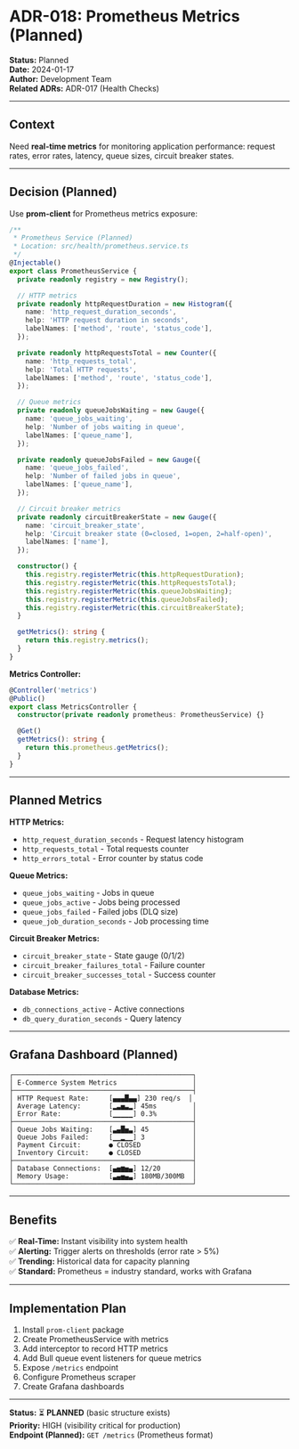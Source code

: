 # ADR-018: Prometheus Metrics (Planned)

**Status:** Planned  
**Date:** 2024-01-17  
**Author:** Development Team  
**Related ADRs:** ADR-017 (Health Checks)

---

## Context

Need **real-time metrics** for monitoring application performance: request rates, error rates, latency, queue sizes, circuit breaker states.

---

## Decision (Planned)

Use **prom-client** for Prometheus metrics exposure:

```typescript
/**
 * Prometheus Service (Planned)
 * Location: src/health/prometheus.service.ts
 */
@Injectable()
export class PrometheusService {
  private readonly registry = new Registry();

  // HTTP metrics
  private readonly httpRequestDuration = new Histogram({
    name: 'http_request_duration_seconds',
    help: 'HTTP request duration in seconds',
    labelNames: ['method', 'route', 'status_code'],
  });

  private readonly httpRequestsTotal = new Counter({
    name: 'http_requests_total',
    help: 'Total HTTP requests',
    labelNames: ['method', 'route', 'status_code'],
  });

  // Queue metrics
  private readonly queueJobsWaiting = new Gauge({
    name: 'queue_jobs_waiting',
    help: 'Number of jobs waiting in queue',
    labelNames: ['queue_name'],
  });

  private readonly queueJobsFailed = new Gauge({
    name: 'queue_jobs_failed',
    help: 'Number of failed jobs in queue',
    labelNames: ['queue_name'],
  });

  // Circuit breaker metrics
  private readonly circuitBreakerState = new Gauge({
    name: 'circuit_breaker_state',
    help: 'Circuit breaker state (0=closed, 1=open, 2=half-open)',
    labelNames: ['name'],
  });

  constructor() {
    this.registry.registerMetric(this.httpRequestDuration);
    this.registry.registerMetric(this.httpRequestsTotal);
    this.registry.registerMetric(this.queueJobsWaiting);
    this.registry.registerMetric(this.queueJobsFailed);
    this.registry.registerMetric(this.circuitBreakerState);
  }

  getMetrics(): string {
    return this.registry.metrics();
  }
}
```

**Metrics Controller:**
```typescript
@Controller('metrics')
@Public()
export class MetricsController {
  constructor(private readonly prometheus: PrometheusService) {}

  @Get()
  getMetrics(): string {
    return this.prometheus.getMetrics();
  }
}
```

---

## Planned Metrics

**HTTP Metrics:**
- `http_request_duration_seconds` - Request latency histogram
- `http_requests_total` - Total requests counter
- `http_errors_total` - Error counter by status code

**Queue Metrics:**
- `queue_jobs_waiting` - Jobs in queue
- `queue_jobs_active` - Jobs being processed
- `queue_jobs_failed` - Failed jobs (DLQ size)
- `queue_job_duration_seconds` - Job processing time

**Circuit Breaker Metrics:**
- `circuit_breaker_state` - State gauge (0/1/2)
- `circuit_breaker_failures_total` - Failure counter
- `circuit_breaker_successes_total` - Success counter

**Database Metrics:**
- `db_connections_active` - Active connections
- `db_query_duration_seconds` - Query latency

---

## Grafana Dashboard (Planned)

```
┌─────────────────────────────────────────────┐
│ E-Commerce System Metrics                   │
├─────────────────────────────────────────────┤
│ HTTP Request Rate:     [▄▄▄█▄▄] 230 req/s  │
│ Average Latency:       [▂▃▅▃▂] 45ms         │
│ Error Rate:            [▁▁▁▁▁] 0.3%         │
├─────────────────────────────────────────────┤
│ Queue Jobs Waiting:    [▃▄█▅▃] 45           │
│ Queue Jobs Failed:     [▁▁▂▁▁] 3            │
│ Payment Circuit:       ● CLOSED             │
│ Inventory Circuit:     ● CLOSED             │
├─────────────────────────────────────────────┤
│ Database Connections:  [▄▅▆▅▄] 12/20        │
│ Memory Usage:          [▃▄▅▄▃] 180MB/300MB  │
└─────────────────────────────────────────────┘
```

---

## Benefits

✅ **Real-Time:** Instant visibility into system health  
✅ **Alerting:** Trigger alerts on thresholds (error rate > 5%)  
✅ **Trending:** Historical data for capacity planning  
✅ **Standard:** Prometheus = industry standard, works with Grafana  

---

## Implementation Plan

1. Install `prom-client` package
2. Create PrometheusService with metrics
3. Add interceptor to record HTTP metrics
4. Add Bull queue event listeners for queue metrics
5. Expose `/metrics` endpoint
6. Configure Prometheus scraper
7. Create Grafana dashboards

---

**Status:** ⏳ **PLANNED** (basic structure exists)  
**Priority:** HIGH (visibility critical for production)  
**Endpoint (Planned):** `GET /metrics` (Prometheus format)
